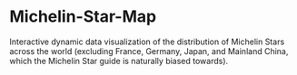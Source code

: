 # Michelin-Star-Map
Interactive dynamic data visualization of the distribution of Michelin Stars across the world (excluding France, Germany, Japan, and Mainland China, which the Michelin Star guide is naturally biased towards).
